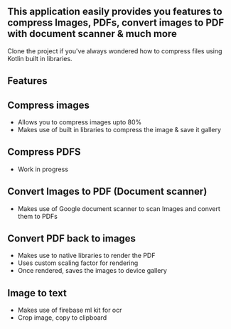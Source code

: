 ## This application easily provides you features to compress Images, PDFs, convert images to PDF with document scanner & much more
Clone the project if you've always wondered how to compress files using Kotlin built in libraries.
## Features
## Compress images 
* Allows you to compress images upto 80%
* Makes use of built in libraries to compress the image & save it gallery
## Compress PDFS
* Work in progress
## Convert Images to PDF (Document scanner) 
* Makes use of Google document scanner to scan Images and convert them to PDFs
## Convert PDF back to images 
* Makes use to native libraries to render the PDF
* Uses custom scaling factor for rendering
* Once rendered, saves the images to device gallery
## Image to text
* Makes use of firebase ml kit for ocr
* Crop image, copy to clipboard
